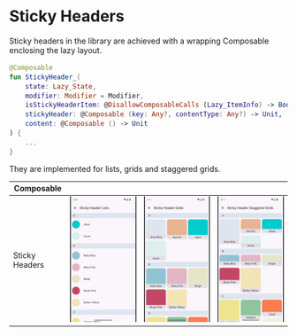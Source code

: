 # Sticky Headers

Sticky headers in the library are achieved with a wrapping Composable enclosing the lazy layout.

```kotlin
@Composable
fun StickyHeader_(
    state: Lazy_State,
    modifier: Modifier = Modifier,
    isStickyHeaderItem: @DisallowComposableCalls (Lazy_ItemInfo) -> Boolean,
    stickyHeader: @Composable (key: Any?, contentType: Any?) -> Unit,
    content: @Composable () -> Unit
) {
    ...
}
```

They are implemented for lists, grids and staggered grids.

| Composable                        |                                                   |                                                   |                                                                       |
|-----------------------------------|---------------------------------------------------|---------------------------------------------------|-----------------------------------------------------------------------|
| Sticky Headers                    | ![list](../../images/sticky_header_list_crop.gif) | ![grid](../../images/sticky_header_grid_crop.gif) | ![staggered_grid](../../images/sticky_header_staggered_grid_crop.gif) |

